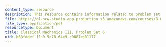 ```yaml
---
content_type: resource
description: This resource contains information related to problem set 6.
file: https://ol-ocw-studio-app-production.s3.amazonaws.com/courses/8-09-classical-mechanics-iii-fall-2014/b63fddef11e05c7864e9c9887eb01177_MIT8_09F14_pset6.pdf
file_type: application/pdf
resourcetype: Document
title: Classical Mechanics III, Problem Set 6
uid: b63fddef-11e0-5c78-64e9-c9887eb01177
---
```

